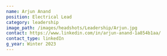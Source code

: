 ```yaml
---
name: Arjun Anand
position: Electrical Lead
category: leadership
image_path: /images/headshots/Leadership/Arjun.jpg
contact: https://www.linkedin.com/in/arjun-anand-1a854b1aa/
contact_type: linkedIn
g_year: Winter 2023
---
```

